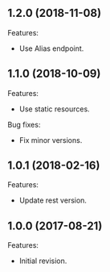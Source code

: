 ## 1.2.0 (2018-11-08)

Features:

  - Use Alias endpoint.
  

## 1.1.0 (2018-10-09)

Features:

  - Use static resources.
  
Bug fixes:

  - Fix minor versions.

## 1.0.1 (2018-02-16)
Features:
  - Update rest version.
  
## 1.0.0 (2017-08-21)
Features:
  - Initial revision.
  
<!--
	Markdown
	Copyright 2017-2018 IS2T. All rights reserved.
	For demonstration purpose only.
	IS2T PROPRIETARY. Use is subject to license terms.
-->
  